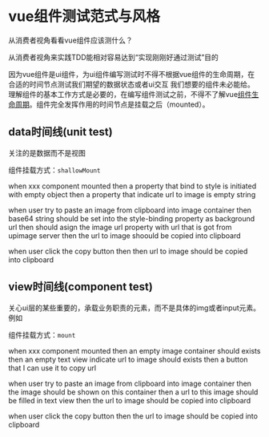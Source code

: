 # vue组件测试范式与风格

从消费者视角看看vue组件应该测什么？

从消费者视角来实践TDD能相对容易达到“实现刚刚好通过测试”目的

因为vue组件是ui组件，为ui组件编写测试时不得不根据vue组件的生命周期，在合适的时间节点测试我们期望的数据状态或者ui交互
我们想要的组件未必能给。理解组件的基本工作方式是必要的，在编写组件测试之前，不得不了解vue[组件生命周期](https://vuejs.org/guide/essentials/lifecycle.html)。组件完全发挥作用的时间节点是挂载之后（mounted）。

## data时间线(unit test)

关注的是数据而不是视图

组件挂载方式：`shallowMount`

when xxx component mounted
  then a property that bind to style is initiated with empty object
  then a property that indicate url to image is empty string

when user try to paste an image from clipboard into image container
  then base64 string should be set into the style-binding property as background url
  then should asign the image url property with url that is got from upimage server
  then the url to image shoould be copied into clipboard

when user click the copy button
  then then url to image should be copied into clipboard

## view时间线(component test)

关心ui层的某些重要的，承载业务职责的元素，而不是具体的img或者input元素。例如

组件挂载方式：`mount`

when xxx component mounted
  then an empty image container should exists
  then an empty text view indicate url to image should exists
  then a button that I can use it to copy url

when user try to paste an image from clipboard into image container
  then the image should be shown on this container
  then a url to this image should be filled in text view
  then the url to image should be copied into clipboard

when user click the copy button
  then the url to image should be copied into clipboard
